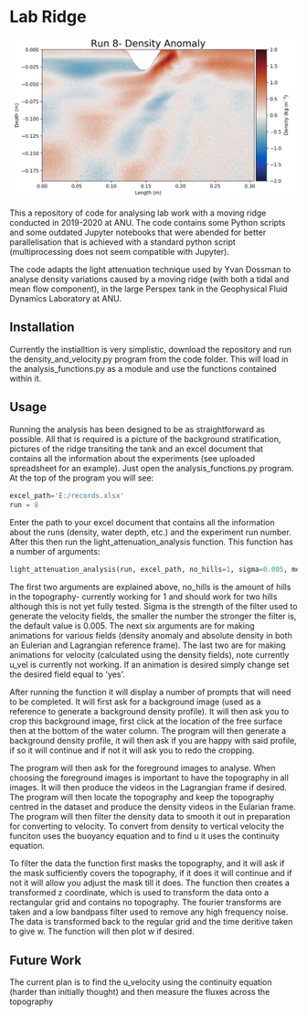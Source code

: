 # Lab Ridge
![Density Anomaly](Pictures/thecapture.PNG)

This a repository of code for analysing lab work with a moving ridge conducted in 2019-2020 at ANU. The code contains some Python scripts and some outdated Jupyter notebooks that were abended for better parallelisation that is achieved with a standard python script (multiprocessing does not seem compatible with Jupyter). 

The code adapts the light attenuation technique used by Yvan Dossman to analyse density variations caused by a moving ridge (with both a tidal and mean flow component), in the large Perspex tank in the Geophysical Fluid Dynamics Laboratory at ANU.

## Installation

Currently the instialltion is very simplistic, download the repository and run the density_and_velocity.py program from the code folder. This will load in the analysis_functions.py as a module and use the functions contained within it. 

## Usage

Running the analysis has been designed to be as straightforward as possible. All that is required is a picture of the background stratification, pictures of the ridge transiting the tank and an excel document that contains all the information about the experiments (see uploaded spreadsheet for an example). Just open the analysis_functions.py program. At the top of the program you will see:

```python
excel_path='E:/records.xlsx'
run = 8 
```

Enter the path to your excel document that contains all the information about the runs (density, water depth, etc.) and the experiment run number. After this then run the light_attenuation_analysis function. This function has a number of arguments:

```python
light_attenuation_analysis(run, excel_path, no_hills=1, sigma=0.005, moving_anom = 'no', moving_abs = 'no', fixed_anom = 'no', fixed_abs = 'no', w_vel = 'no', u_vel = 'no'): 
```
The first two arguments are explained above, no_hills is the amount of hills in the topography- currently working for 1 and should work for two hills although this is not yet fully tested. Sigma is the strength of the filter used to generate the velocity fields, the smaller the number the stronger the filter is, the default value is 0.005. The next six arguments are for making animations for various fields (density anomaly and absolute density in both an Eulerian and Lagrangian reference frame). The last two are for making animations for velocity (calculated using the density fields), note currently u_vel is currently not working. If an animation is desired simply change set the desired field equal to 'yes'.

After running the function it will display a number of prompts that will need to be completed. It will first ask for a background image (used as a reference to generate a background density profile). It will then ask you to crop this background image, first click at the location of the free surface then at the bottom of the water column. The program will then generate a background density profile, it will then ask if you are happy with said profile, if so it will continue and if not it will ask you to redo the cropping. 

The program will then ask for the foreground images to analyse. When choosing the foreground images is important to have the topography in all images. It will then produce the videos in the Lagrangian frame if desired. The program will then locate the topography and keep the topography centred in the dataset and produce the density videos in the Eularian frame. The program will then filter the density data to smooth it out in preparation for converting to velocity. To convert from density to vertical velocity the funciton uses the buoyancy equation and to find u it uses the continuity equation. 

To filter the data the function first masks the topography, and it will ask if the mask sufficiently covers the topography, if it does it will continue and if not it will allow you adjust the mask till it does. The function then creates a transformed z coordinate, which is used to transform the data onto a rectangular grid and contains no topography. The fourier transforms are taken and a low bandpass filter used to remove any high frequency noise. The data is transformed back to the regular grid and the time deritive taken to give w. The function will then plot w if desired. 

## Future Work

The current plan is to find the u_velocity using the continuity equation (harder than initially thought) and then measure the fluxes across the topography
